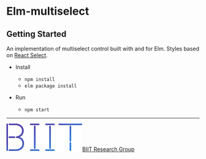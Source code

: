 # Elm-multiselect

## Getting Started

An implementation of multiselect control built with and for Elm.
Styles based on [React Select](http://jedwatson.github.io/react-select/).

* Install
    * `npm install`
    * `elm package install`
    
* Run
    * `npm start`


---

![BIIT Research Group](https://raw.githubusercontent.com/inkuzmin/logos/master/assets/biit.svg)[BIIT Research Group](http://biit.cs.ut.ee/)